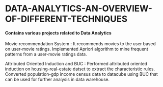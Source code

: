 # DATA-ANALYTICS-AN-OVERVIEW-OF-DIFFERENT-TECHNIQUES

#### Contains various projects related to Data Analytics

Movie recommendation System : It recommends movies to the user based on user-movie ratings. Implemented Apriori algorithm to mine frequent patterns from a user-movie ratings data.

Attributed Oriented Induction and BUC : Performed attributed oriented induction on housing-real-estate datset to extract the characteristic rules. Converted population-gdp income census data to datacube using BUC that can be used for further analysis in data warehouse. 
